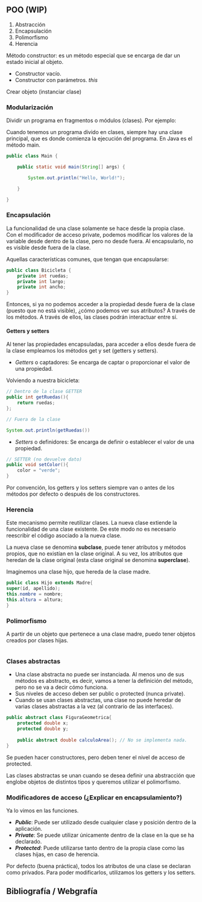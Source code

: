 ## POO (WIP)

1. Abstracción
2. Encapsulación
3. Polimorfismo
4. Herencia

Método constructor: es un método especial que se encarga de dar un estado inicial al objeto.

- Constructor vacío.
- Constructor con parámetros. *this*

Crear objeto (instanciar clase)


### Modularización

Dividir un programa en fragmentos o módulos (clases). Por ejemplo:

Cuando tenemos un programa divido en clases, siempre hay una clase principal, que es donde comienza la ejecución del programa. En Java es el método main.

```java
public class Main {

    public static void main(String[] args) {

        System.out.println("Hello, World!");

    }

}
```

### Encapsulación

La funcionalidad de una clase solamente se hace desde la propia clase. Con el modificador de acceso private, podemos modificar los valores de la variable desde dentro de la clase, pero no desde fuera. Al encapsularlo, no es visible desde fuera de la clase.

Aquellas características comunes, que tengan que encapsularse:

```java
public class Bicicleta {
    private int ruedas;
    private int largo;
    private int ancho;
}
```

Entonces, si ya no podemos acceder a la propiedad desde fuera de la clase (puesto que no está visible), ¿cómo podemos ver sus atributos? A través de los métodos. A través de ellos, las clases podrán interactuar entre sí.


#### Getters y setters

Al tener las propiedades encapsuladas, para acceder a ellos desde fuera de la clase empleamos los métodos get y set (getters y setters).

- *Getters* o captadores: Se encarga de captar o proporcionar el valor de una propiedad.

Volviendo a nuestra bicicleta:

```java
// Dentro de la clase GETTER
public int getRuedas(){
    return ruedas;
};

// Fuera de la clase

System.out.println(getRuedas())
```

- *Setters* o definidores: Se encarga de definir o establecer el valor de una propiedad.

```java
// SETTER (no devuelve dato)
public void setColor(){
    color = "verde";
}
```

Por convención, los getters y los setters siempre van o antes de los métodos por defecto o después de los constructores.

### Herencia

Este mecanismo permite reutilizar clases. La nueva clase extiende la funcionalidad de una clase existente. De este modo no es necesario reescribir el código asociado a la nueva clase.

La nueva clase se denomina **subclase**, puede tener atributos y métodos propios, que no existían en la clase original. A su vez, los atributos que heredan de la clase original (esta clase original se denomina **superclase**).

Imaginemos una clase hijo, que hereda de la clase madre.

```java
public class Hijo extends Madre{
super(id, apellido);
this.nombre = nombre;
this.altura = altura;
}
```

### Polimorfismo

A partir de un objeto que pertenece a una clase madre, puedo tener objetos creados por clases hijas.


```java

```

### Clases abstractas

- Una clase abstracta no puede ser instanciada. Al menos uno de sus métodos es abstracto, es decir, vamos a tener la definición del método, pero no se va a decir cómo funciona.
- Sus niveles de acceso deben ser public o protected (nunca private).
- Cuando se usan clases abstractas, una clase no puede heredar de varias clases abstractas a la vez (al contrario de las interfaces).


```java
public abstract class FiguraGeometrica{
    protected double x;
    protected double y;
    
    public abstract double calculoArea(); // No se implementa nada.
}
```

Se pueden hacer constructores, pero deben tener el nivel de acceso de protected.

Las clases abstractas se unan cuando se desea definir una abstracción que englobe objetos de distintos tipos y queremos utilizar el polimorfismo.

### Modificadores de acceso (¿Explicar en encapsulamiento?)

Ya lo vimos en las funciones.

- ***Public***: Puede ser utilizado desde cualquier clase y posición dentro de la aplicación.
- ***Private***: Se puede utilizar únicamente dentro de la clase en la que se ha declarado.
- ***Protected***: Puede utilizarse tanto dentro de la propia clase como las clases hijas, en caso de herencia.

Por defecto (buena práctica), todos los atributos de una clase se declaran como privados. Para poder modificarlos, utilizamos los getters y los setters.

## Bibliografía / Webgrafía

